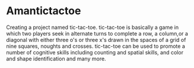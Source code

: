 # Amantictactoe
Creating a project named tic-tac-toe.
tic-tac-toe is basically a game in which two players seek in alternate turns to complete a row, a column,or a diagonal with either three o's or three x's drawn in the spaces of a grid of nine squares, noughts and crosses.
tic-tac-toe can be used to promote a number of cognitive skills including counting and spatial skills, and color and shape identification and many more.
